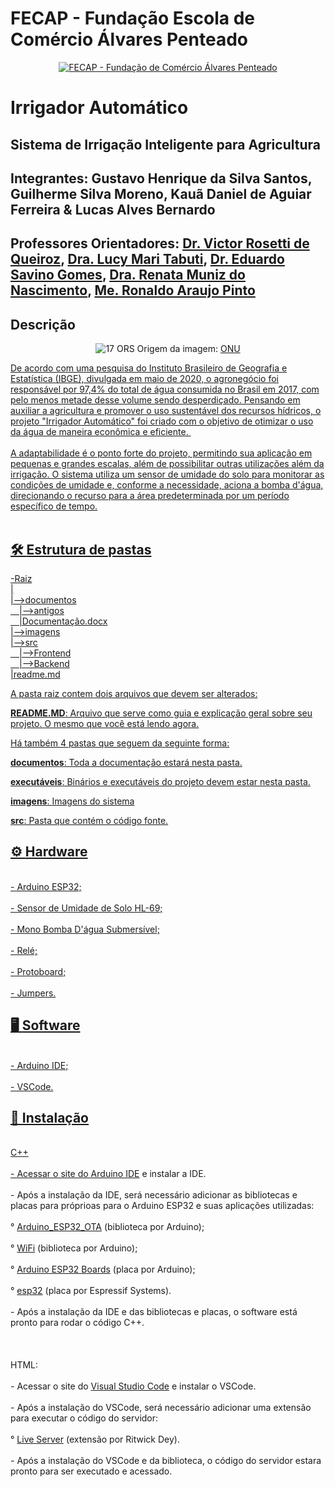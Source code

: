 # FECAP - Fundação Escola de Comércio Álvares Penteado

<p align="center">
<a href= "https://www.fecap.br/"><img src="https://encrypted-tbn0.gstatic.com/images?q=tbn:ANd9GcRhZPrRa89Kma0ZZogxm0pi-tCn_TLKeHGVxywp-LXAFGR3B1DPouAJYHgKZGV0XTEf4AE&usqp=CAU" alt="FECAP - Fundação de Comércio Álvares Penteado" border="0"></a>
</p>

# Irrigador Automático

## Sistema de Irrigação Inteligente para Agricultura

## Integrantes: Gustavo Henrique da Silva Santos, Guilherme Silva Moreno, Kauã Daniel de Aguiar Ferreira & Lucas Alves Bernardo 

## Professores Orientadores: <a href="https://br.linkedin.com/in/victorbarq">Dr. Victor Rosetti de Queiroz</a>, <a href="https://br.linkedin.com/in/lucymari">Dra. Lucy Mari Tabuti</a>, <a href="https://www.linkedin.com/in/eduardo-savino-gomes-77833a10/">Dr. Eduardo Savino Gomes</a>, <a href="https://www.linkedin.com/in/remuniz/">Dra. Renata Muniz do Nascimento</a>, <a href="https://www.linkedin.com/in/ronaldo-araujo-pinto-3542811a/">Me. Ronaldo Araujo Pinto</a>

## <b>Descrição</b>

<p align="center">
<img src="https://gtagenda2030.org.br/wp-content/uploads/2019/10/objetivos_port.png?w=1024" alt="17 ORS" border="0">
  Origem da imagem: <a href="https://brasil.un.org/pt-br">ONU</a> <a rel="license" href="https://brasil.un.org/pt-br">
</p>


De acordo com uma pesquisa do Instituto Brasileiro de Geografia e Estatística (IBGE), divulgada em maio de 2020, o agronegócio foi responsável por 97,4% do total de água consumida no Brasil em 2017, com pelo menos metade desse volume sendo desperdiçado. Pensando em auxiliar a agricultura e promover o uso sustentável dos recursos hídricos, o projeto "Irrigador Automático" foi criado com o objetivo de otimizar o uso da água de maneira econômica e eficiente.  
<br><br>
A adaptabilidade é o ponto forte do projeto, permitindo sua aplicação em pequenas e grandes escalas, além de possibilitar outras utilizações além da irrigação. O sistema utiliza um sensor de umidade do solo para monitorar as condições de umidade e, conforme a necessidade, aciona a bomba d'água, direcionando o recurso para a área predeterminada por um período específico de tempo.
<br><br>

## 🛠 <b>Estrutura de pastas</b>

-Raiz<br>
|<br>
|-->documentos<br>
  &emsp;|-->antigos<br>
  &emsp;|Documentação.docx<br>
|-->imagens<br>
|-->src<br>
  &emsp;|-->Frontend<br>
  &emsp;|-->Backend<br>
|readme.md<br>

A pasta raiz contem dois arquivos que devem ser alterados:

<b>README.MD</b>: Arquivo que serve como guia e explicação geral sobre seu projeto. O mesmo que você está lendo agora.

Há também 4 pastas que seguem da seguinte forma:

<b>documentos</b>: Toda a documentação estará nesta pasta.

<b>executáveis</b>: Binários e executáveis do projeto devem estar nesta pasta.

<b>imagens</b>: Imagens do sistema

<b>src</b>: Pasta que contém o código fonte.

## ⚙ <b>Hardware</b>
  <br>- Arduino ESP32;</br>
  <br>- Sensor de Umidade de Solo HL-69;</br>
  <br>- Mono Bomba D'água Submersível;</br>
  <br>- Relé;</br>
  <br>- Protoboard;</br>
  <br>- Jumpers.</br>

## 🖥 <b>Software</b>
  <br>- Arduino IDE;</br>
  <br>- VSCode. </br>

## 💾 Instalação
  <br>C++</br>
  <br>- Acessar o site do <a href="https://www.arduino.cc/en/software"> Arduino IDE</a> e instalar a IDE.</br>
  <br>- Após a instalação da IDE, será necessário adicionar as bibliotecas e placas para próprioas para o Arduino ESP32 e suas aplicações utilizadas:</br>
    <br>° <a href="https://github.com/arduino-libraries/Arduino_ESP32_OTA">Arduino_ESP32_OTA</a> (biblioteca por Arduino);</br>
    <br>° <a href="https://docs.arduino.cc/libraries/wifi/">WiFi</a> (biblioteca por Arduino);<br>
    <br>° <a href="https://www.arduino.cc/">Arduino ESP32 Boards</a> (placa por Arduino);<br>
    <br>° <a href="https://github.com/espressif/arduino-esp32">esp32</a> (placa por Espressif Systems).</br>
  <br>- Após a instalação da IDE e das bibliotecas e placas, o software está pronto para rodar o código C++.</br>
  <br></br>
  <br>HTML:</br>
  <br>- Acessar o site do <a href="https://code.visualstudio.com"> Visual Studio Code</a> e instalar o VSCode.</br>
  <br>- Após a instalação do VSCode, será necessário adicionar uma extensão para executar o código do servidor:</br>
    <br>° <a href="https://marketplace.visualstudio.com/items?itemName=ritwickdey.LiveServer">Live Server</a> (extensão por Ritwick Dey).</br>
  <br>- Após a instalação do VSCode e da biblioteca, o código do servidor estara pronto para ser executado e acessado.</br>
